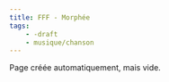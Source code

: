 ```yaml
---
title: FFF - Morphée
tags:
    - -draft
    - musique/chanson
---
```


Page créée automatiquement, mais vide.
